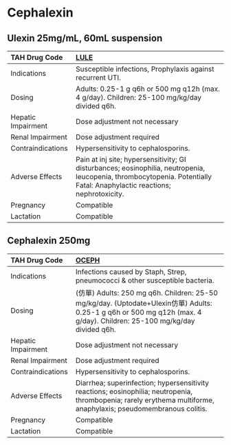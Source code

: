 # Cephalexin

## Ulexin 25mg/mL, 60mL suspension

| TAH Drug Code      | [**LULE**](https://www.tahsda.org.tw/drugs/hissearch.php?drug_code=LULE)                                                                                                 |
|:-------------------|:-------------------------------------------------------------------------------------------------------------------------------------------------------------------------|
| Indications        | Susceptible infections, Prophylaxis against recurrent UTI.                                                                                                               |
| Dosing             | Adults: 0.25-1 g q6h or 500 mg q12h (max. 4 g/day). Children: 25-100 mg/kg/day divided q6h.                                                                              |
| Hepatic Impairment | Dose adjustment not necessary                                                                                                                                            |
| Renal Impairment   | Dose adjustment required                                                                                                                                                 |
| Contraindications  | Hypersensitivity to cephalosporins.                                                                                                                                      |
| Adverse Effects    | Pain at inj site; hypersensitivity; GI disturbances; eosinophilia, neutropenia, leucopenia, thrombocytopenia. Potentially Fatal: Anaphylactic reactions; nephrotoxicity. |
| Pregnancy          | Compatible                                                                                                                                                               |
| Lactation          | Compatible                                                                                                                                                               |

## Cephalexin 250mg

| TAH Drug Code      | [**OCEPH**](https://www.tahsda.org.tw/drugs/hissearch.php?drug_code=OCEPH)                                                                                              |
|:-------------------|:------------------------------------------------------------------------------------------------------------------------------------------------------------------------|
| Indications        | Infections caused by Staph, Strep, pneumococci & other susceptible bacteria.                                                                                            |
| Dosing             | (仿單) Adults: 250 mg q6h. Children: 25-50 mg/kg/day. (Uptodate+Ulexin仿單) Adults: 0.25-1 g q6h or 500 mg q12h (max. 4 g/day). Children: 25-100 mg/kg/day divided q6h. |
| Hepatic Impairment | Dose adjustment not necessary                                                                                                                                           |
| Renal Impairment   | Dose adjustment required                                                                                                                                                |
| Contraindications  | Hypersensitivity to cephalosporins.                                                                                                                                     |
| Adverse Effects    | Diarrhea; superinfection; hypersensitivity reactions; eosinophilia; neutropenia, thrombopenia; rarely erythema multiforme, anaphylaxis; pseudomembranous colitis.       |
| Pregnancy          | Compatible                                                                                                                                                              |
| Lactation          | Compatible                                                                                                                                                              |

